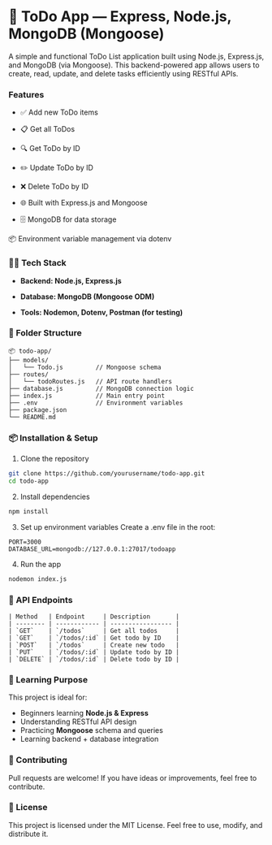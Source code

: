# **📝 ToDo App — Express, Node.js, MongoDB (Mongoose)**
A simple and functional ToDo List application built using Node.js, Express.js, and MongoDB (via Mongoose). This backend-powered app allows users to create, read, update, and delete tasks efficiently using RESTful APIs.
### **Features**
- ✅ Add new ToDo items

- 📋 Get all ToDos

- 🔍 Get ToDo by ID

- ✏️ Update ToDo by ID

- ❌ Delete ToDo by ID

- 🌐 Built with Express.js and Mongoose

- 🗄️ MongoDB for data storage

📦 Environment variable management via dotenv
### 🧑‍💻 Tech Stack
- **Backend: Node.js, Express.js**

- **Database: MongoDB (Mongoose ODM)**

- **Tools: Nodemon, Dotenv, Postman (for testing)**
### 📂 Folder Structure
```
📦 todo-app/
├── models/
│   └── Todo.js         // Mongoose schema
├── routes/
│   └── todoRoutes.js   // API route handlers
├── database.js         // MongoDB connection logic
├── index.js            // Main entry point
├── .env                // Environment variables
├── package.json
└── README.md
```
### 📦 Installation & Setup
1. Clone the repository
```bash
git clone https://github.com/yourusername/todo-app.git
cd todo-app
```
2. Install dependencies
```bash
npm install
```
3. Set up environment variables
Create a .env file in the root:
```
PORT=3000
DATABASE_URL=mongodb://127.0.0.1:27017/todoapp
```
4. Run the app
```bash
nodemon index.js
```
### 🔌 API Endpoints
```
| Method   | Endpoint     | Description       |
| -------- | ------------ | ----------------- |
| `GET`    | `/todos`     | Get all todos     |
| `GET`    | `/todos/:id` | Get todo by ID    |
| `POST`   | `/todos`     | Create new todo   |
| `PUT`    | `/todos/:id` | Update todo by ID |
| `DELETE` | `/todos/:id` | Delete todo by ID |
```
### 🧠 Learning Purpose
This project is ideal for:
- Beginners learning **Node.js & Express**
- Understanding RESTful API design
- Practicing **Mongoose** schema and queries
- Learning backend + database integration
### 🙌 Contributing
Pull requests are welcome! If you have ideas or improvements, feel free to contribute.
### 📃 License
This project is licensed under the MIT License.
Feel free to use, modify, and distribute it.
